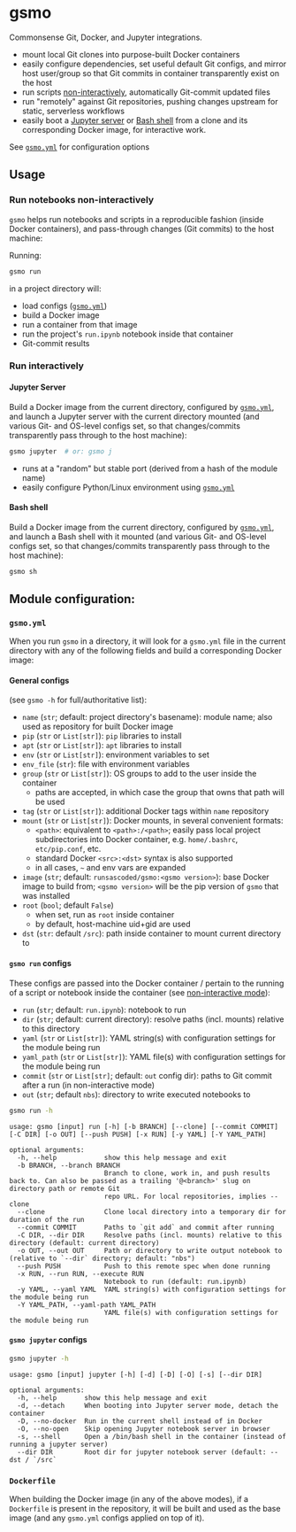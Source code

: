 # gsmo
Commonsense Git, Docker, and Jupyter integrations.

- mount local Git clones into purpose-built Docker containers
- easily configure dependencies, set useful default Git configs, and mirror host user/group so that Git commits in container transparently exist on the host
- run scripts [non-interactively](#non-interactive), automatically Git-commit updated files
- run "remotely" against Git repositories, pushing changes upstream for static, serverless workflows
- easily boot a [Jupyter server](#jupyter-server) or [Bash shell](#bash-shell) from a clone and its corresponding Docker image, for interactive work.

See [`gsmo.yml`] for configuration options

## Usage

### Run notebooks non-interactively <a id="non-interactive"></a>
`gsmo` helps run notebooks and scripts in a reproducible fashion (inside Docker containers), and pass-through changes (Git commits) to the host machine:

Running:
```bash
gsmo run
```
in a project directory will:
- load configs ([`gsmo.yml`])
- build a Docker image
- run a container from that image
- run the project's `run.ipynb` notebook inside that container
- Git-commit results  

### Run interactively <a id="interactive"></a>

#### Jupyter Server <a id="jupyter-server"></a>
Build a Docker image from the current directory, configured by [`gsmo.yml`], and launch a Jupyter server with the current directory mounted (and various Git- and OS-level configs set, so that changes/commits transparently pass through to the host machine):
```bash
gsmo jupyter  # or: gsmo j
```
- runs at a "random" but stable port (derived from a hash of the module name)
- easily configure Python/Linux environment using [`gsmo.yml`]

#### Bash shell <a id="bash-shell"></a>
Build a Docker image from the current directory, configured by [`gsmo.yml`], and launch a Bash shell with it mounted (and various Git- and OS-level configs set, so that changes/commits transparently pass through to the host machine):
```bash
gsmo sh
```

## Module configuration: 

### `gsmo.yml` <a id="gsmo-yml"></a>
When you run `gsmo` in a directory, it will look for a `gsmo.yml` file in the current directory with any of the following fields and build a corresponding Docker image:

#### General configs
(see `gsmo -h` for full/authoritative list):

- `name` (`str`; default: project directory's basename): module name; also used as repository for built Docker image
- `pip` (`str` or `List[str]`): `pip` libraries to install
- `apt` (`str` or `List[str]`): `apt` libraries to install
- `env` (`str` or `List[str]`): environment variables to set
- `env_file` (`str`): file with environment variables
- `group` (`str` or `List[str]`): OS groups to add to the user inside the container
  - paths are accepted, in which case the group that owns that path will be used
- `tag` (`str` or `List[str]`): additional Docker tags within `name` repository
- `mount` (`str` or `List[str]`): Docker mounts, in several convenient formats:
  - `<path>`: equivalent to `<path>:/<path>`; easily pass local project subdirectories into Docker container, e.g. `home/.bashrc`, `etc/pip.conf`, etc.
  - standard Docker `<src>:<dst>` syntax is also supported
  - in all cases, `~` and env vars are expanded 
- `image` (`str`; default: `runsascoded/gsmo:<gsmo version>`): base Docker image to build from; `<gsmo version>` will be the pip version of `gsmo` that was installed
- `root` (`bool`; default `False`)
  - when set, run as `root` inside container
  - by default, host-machine uid+gid are used
- `dst` (`str`: default `/src`): path inside container to mount current directory to  

#### `gsmo run` configs
These configs are passed into the Docker container / pertain to the running of a script or notebook inside the container (see [non-interactive mode](#non-interactive)):
- `run` (`str`; default: `run.ipynb`): notebook to run
- `dir` (`str`; default: current directory): resolve paths (incl. mounts) relative to this directory
- `yaml` (`str` or `List[str]`): YAML string(s) with configuration settings for the module being run
- `yaml_path` (`str` or `List[str]`): YAML file(s) with configuration settings for the module being run
- `commit` (`str` or `List[str]`; default: `out` config dir): paths to Git commit after a run (in non-interactive mode)
- `out` (`str`; default `nbs`): directory to write executed notebooks to

```bash
gsmo run -h
```
```
usage: gsmo [input] run [-h] [-b BRANCH] [--clone] [--commit COMMIT] [-C DIR] [-o OUT] [--push PUSH] [-x RUN] [-y YAML] [-Y YAML_PATH]

optional arguments:
  -h, --help            show this help message and exit
  -b BRANCH, --branch BRANCH
                        Branch to clone, work in, and push results back to. Can also be passed as a trailing '@<branch>' slug on directory path or remote Git
                        repo URL. For local repositories, implies --clone
  --clone               Clone local directory into a temporary dir for duration of the run
  --commit COMMIT       Paths to `git add` and commit after running
  -C DIR, --dir DIR     Resolve paths (incl. mounts) relative to this directory (default: current directory)
  -o OUT, --out OUT     Path or directory to write output notebook to (relative to `--dir` directory; default: "nbs")
  --push PUSH           Push to this remote spec when done running
  -x RUN, --run RUN, --execute RUN
                        Notebook to run (default: run.ipynb)
  -y YAML, --yaml YAML  YAML string(s) with configuration settings for the module being run
  -Y YAML_PATH, --yaml-path YAML_PATH
                        YAML file(s) with configuration settings for the module being run
```

#### `gsmo jupyter` configs
```bash
gsmo jupyter -h
```
```
usage: gsmo [input] jupyter [-h] [-d] [-D] [-O] [-s] [--dir DIR]

optional arguments:
  -h, --help       show this help message and exit
  -d, --detach     When booting into Jupyter server mode, detach the container
  -D, --no-docker  Run in the current shell instead of in Docker
  -O, --no-open    Skip opening Jupyter notebook server in browser
  -s, --shell      Open a /bin/bash shell in the container (instead of running a jupyter server)
  --dir DIR        Root dir for jupyter notebook server (default: --dst / `/src`
```

### `Dockerfile`
When building the Docker image (in any of the above modes), if a `Dockerfile` is present in the repository, it will be built and used as the base image (and any `gsmo.yml` configs applied on top of it).

[`gsmo.yml`]: #gsmo-yml
